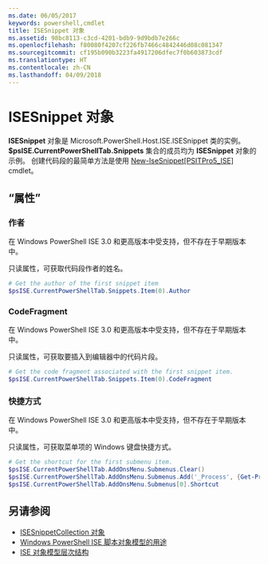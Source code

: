 ```yaml
---
ms.date: 06/05/2017
keywords: powershell,cmdlet
title: ISESnippet 对象
ms.assetid: 98bc8113-c3cd-4201-bdb9-9d9bdb7e266c
ms.openlocfilehash: f80080f4207cf226fb7466c4842446d08c081347
ms.sourcegitcommit: cf195b090b3223fa4917206dfec7f0b603873cdf
ms.translationtype: HT
ms.contentlocale: zh-CN
ms.lasthandoff: 04/09/2018
---
```

# <a name="the-isesnippetobject"></a>ISESnippet 对象

**ISESnippet** 对象是 Microsoft.PowerShell.Host.ISE.ISESnippet 类的实例。 **$psISE.CurrentPowerShellTab.Snippets** 集合的成员均为 **ISESnippet** 对象的示例。 创建代码段的最简单方法是使用 [New-IseSnippet&#91;PSITPro5_ISE&#93;](https://technet.microsoft.com/library/0a6339a3-2683-4a8e-8929-90ad9a95c3e0) cmdlet。

## <a name="properties"></a>“属性”

### <a name="author"></a>作者

在 Windows PowerShell ISE 3.0 和更高版本中受支持，但不存在于早期版本中。

只读属性，可获取代码段作者的姓名。

```powershell
# Get the author of the first snippet item
$psISE.CurrentPowerShellTab.Snippets.Item(0).Author
```

### <a name="codefragment"></a>CodeFragment

在 Windows PowerShell ISE 3.0 和更高版本中受支持，但不存在于早期版本中。

只读属性，可获取要插入到编辑器中的代码片段。

```powershell
# Get the code fragment associated with the first snippet item.
$psISE.CurrentPowerShellTab.Snippets.Item(0).CodeFragment
```

### <a name="shortcut"></a>快捷方式

在 Windows PowerShell ISE 3.0 和更高版本中受支持，但不存在于早期版本中。

只读属性，可获取菜单项的 Windows 键盘快捷方式。

```powershell
# Get the shortcut for the first submenu item.
$psISE.CurrentPowerShellTab.AddOnsMenu.Submenus.Clear()
$psISE.CurrentPowerShellTab.AddOnsMenu.Submenus.Add('_Process', {Get-Process}, 'Alt+P')
$psISE.CurrentPowerShellTab.AddOnsMenu.Submenus[0].Shortcut
```

## <a name="see-also"></a>另请参阅

- [ISESnippetCollection 对象](The-ISESnippetCollection-Object.md)
- [Windows PowerShell ISE 脚本对象模型的用途](purpose-of-the-windows-powershell-ise-scripting-object-model.md)
- [ISE 对象模型层次结构](The-ISE-Object-Model-Hierarchy.md)